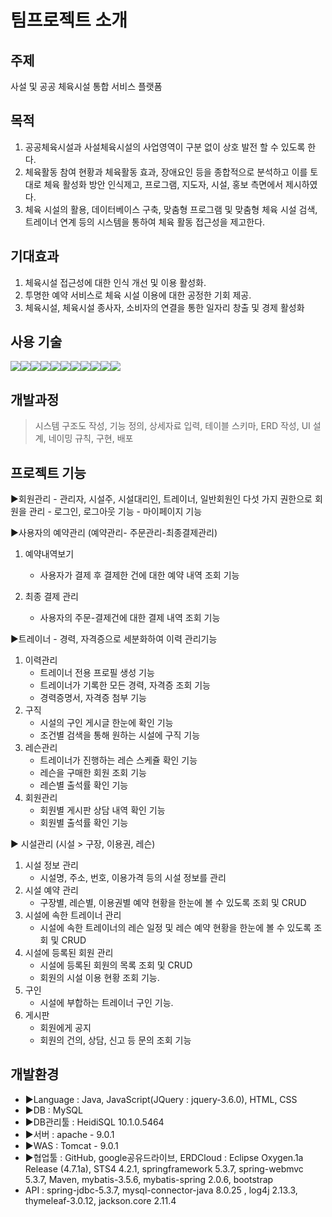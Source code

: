 

# 팀프로젝트 소개
## 주제

사설 및 공공 체육시설 통합 서비스 플랫폼




## 목적
1. 공공체육시설과 사설체육시설의 사업영역이 구분 없이 상호 발전 할 수 있도록 한다.
2. 체육활동 참여 현황과 체육활동 효과, 장애요인 등을 종합적으로 분석하고 이를 토대로 체육 활성화 방안 인식제고, 프로그램, 지도자, 시설, 홍보 측면에서 제시하였다.
3. 체육 시설의 활용, 데이터베이스 구축, 맞춤형 프로그램 및 맞춤형 체육 시설 검색, 트레이너 연계 등의 시스템을 통하여 체육 활동 접근성을 제고한다. 
## 기대효과

1. 체육시설 접근성에 대한 인식 개선 및 이용 활성화.
2. 투명한 예약 서비스로 체육 시설 이용에 대한 공정한 기회 제공.
3. 체육시설, 체육시설 종사자, 소비자의 연결을 통한 일자리 창출 및 경제 활성화
## 사용 기술
<img src="https://img.shields.io/badge/JAVA-007396?style=for-the-badge&logo=java&logoColor=white"><img src="https://img.shields.io/badge/Spring-6DB33F?style=for-the-badge&logo=Spring&logoColor=white"><img src="https://img.shields.io/badge/mysql-4479A1?style=for-the-badge&logo=mysql&logoColor=white"><img src="https://img.shields.io/badge/javascript-F7DF1E?style=for-the-badge&logo=javascript&logoColor=black"><img src="https://img.shields.io/badge/jquery-0769AD?style=for-the-badge&logo=jquery&logoColor=white"><img src="https://img.shields.io/badge/html-E34F26?style=for-the-badge&logo=html5&logoColor=white"><img src="https://img.shields.io/badge/css-1572B6?style=for-the-badge&logo=css3&logoColor=white"><img src="https://img.shields.io/badge/bootstrap-7952B3?style=for-the-badge&logo=bootstrap&logoColor=white"><img src="https://img.shields.io/badge/github-181717?style=for-the-badge&logo=github&logoColor=white"><img src="https://img.shields.io/badge/linux-FCC624?style=for-the-badge&logo=linux&logoColor=black"><img src="https://img.shields.io/badge/apache tomcat-F8DC75?style=for-the-badge&logo=apachetomcat&logoColor=white">


## 개발과정

 > 시스템 구조도 작성, 
 기능 정의, 
 상세자료 입력, 테이블 스키마, ERD 작성, UI 설계, 네이밍 규칙, 구현, 배포

## 프로젝트 기능

▶회원관리
    - 관리자, 시설주, 시설대리인, 트레이너, 일반회원인 다섯 가지 권한으로 회원을 관리
    - 로그인, 로그아웃 기능
    - 마이페이지 기능

▶사용자의 예약관리
    (예약관리- 주문관리-최종결제관리)
1. 예약내역보기

    - 사용자가 결제 후 결제한 건에 대한 예약 내역 조회 기능
2. 최종 결제 관리
    - 사용자의 주문-결제건에 대한 결제 내역 조회 기능

▶트레이너
    - 경력, 자격증으로 세분화하여 이력 관리기능
1. 이력관리
    - 트레이너 전용 프로필 생성 기능
    - 트레이너가 기록한 모든 경력, 자격증 조회 기능
    - 경력증명서, 자격증 첨부 기능
2. 구직
    - 시설의 구인 게시글 한눈에 확인 기능
    - 조건별 검색을 통해 원하는 시설에 구직 기능
3. 레슨관리
    - 트레이너가 진행하는 레슨 스케쥴 확인 기능
    - 레슨을 구매한 회원 조회 기능
    - 레슨별 출석률 확인 기능
4. 회원관리
    - 회원별 게시판 상담 내역 확인 기능
    - 회원별 출석률 확인 기능

▶ 시설관리
(시설 > 구장, 이용권, 레슨)
1. 시설 정보 관리 
    - 시설명, 주소, 번호, 이용가격 등의 시설 정보를 관리
2. 시설 예약 관리
    - 구장별, 레슨별, 이용권별 예약 현황을 한눈에 볼 수 있도록 조회 및 CRUD
3. 시설에 속한 트레이너 관리
    - 시설에 속한 트레이너의 레슨 일정 및 레슨 예약 현황을 한눈에 볼 수 있도록 조회 및 CRUD
4. 시설에 등록된 회원 관리
    - 시설에 등록된 회원의 목록 조회 및 CRUD
    - 회원의 시설 이용 현황 조회 기능.
5. 구인
    - 시설에 부합하는 트레이너 구인 기능.
6. 게시판
    - 회원에게 공지 
    - 회원의 건의, 상담, 신고 등 문의 조회 기능

## 개발환경

- ▶Language : Java, JavaScript(JQuery : jquery-3.6.0), HTML, CSS
- ▶DB : MySQL
- ▶DB관리툴 : HeidiSQL 10.1.0.5464
- ▶서버 : apache - 9.0.1
- ▶WAS : Tomcat - 9.0.1
- ▶협업툴 : GitHub, google공유드라이브, ERDCloud
: Eclipse Oxygen.1a Release (4.7.1a),  STS4 4.2.1, springframework 5.3.7, spring-webmvc 5.3.7, Maven, mybatis-3.5.6, mybatis-spring 2.0.6, bootstrap
- API : spring-jdbc-5.3.7, mysql-connector-java 8.0.25 , log4j 2.13.3, thymeleaf-3.0.12, jackson.core 2.11.4
